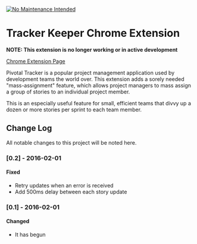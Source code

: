 [![No Maintenance Intended](http://unmaintained.tech/badge.svg)](http://unmaintained.tech/)

# Tracker Keeper Chrome Extension

**NOTE: This extension is no longer working or in active development**

[Chrome Extension Page](https://chrome.google.com/webstore/detail/tracker-keeper/ehgjdijnfokhmdjafcfdmfinkimjgjfj)

Pivotal Tracker is a popular project management application used by development teams the world over. This extension adds a sorely needed "mass-assignment" feature, which allows project managers to mass assign a group of stories to an individual project member.

This is an especially useful feature for small, efficient teams that divvy up a dozen or more stories per sprint to each team member.

## Change Log
All notable changes to this project will be noted here.

### [0.2] - 2016-02-01
#### Fixed
- Retry updates when an error is received
- Add 500ms delay between each story update

### [0.1] - 2016-02-01
#### Changed
- It has begun

